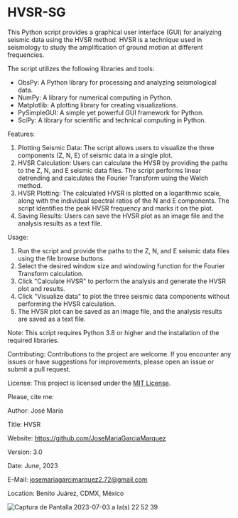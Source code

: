 # HVSR-SG
This Python script provides a graphical user interface (GUI) for analyzing seismic data using the HVSR method. HVSR is a technique used in seismology to study the amplification of ground motion at different frequencies.

The script utilizes the following libraries and tools:
- ObsPy: A Python library for processing and analyzing seismological data.
- NumPy: A library for numerical computing in Python.
- Matplotlib: A plotting library for creating visualizations.
- PySimpleGUI: A simple yet powerful GUI framework for Python.
- SciPy: A library for scientific and technical computing in Python.

Features:
1. Plotting Seismic Data: The script allows users to visualize the three components (Z, N, E) of seismic data in a single plot.
2. HVSR Calculation: Users can calculate the HVSR by providing the paths to the Z, N, and E seismic data files. The script performs linear detrending and calculates the Fourier Transform using the Welch method.
3. HVSR Plotting: The calculated HVSR is plotted on a logarithmic scale, along with the individual spectral ratios of the N and E components. The script identifies the peak HVSR frequency and marks it on the plot.
4. Saving Results: Users can save the HVSR plot as an image file and the analysis results as a text file.

Usage:
1. Run the script and provide the paths to the Z, N, and E seismic data files using the file browse buttons.
2. Select the desired window size and windowing function for the Fourier Transform calculation.
3. Click "Calculate HVSR" to perform the analysis and generate the HVSR plot and results.
4. Click "Visualize data" to plot the three seismic data components without performing the HVSR calculation.
5. The HVSR plot can be saved as an image file, and the analysis results are saved as a text file.

Note: This script requires Python 3.8 or higher and the installation of the required libraries.

Contributing:
Contributions to the project are welcome. If you encounter any issues or have suggestions for improvements, please open an issue or submit a pull request.

License:
This project is licensed under the [MIT License](link-to-license-file).

Please, cite me:


Author: José María

Title: HVSR

Website: https://github.com/JoseMariaGarciaMarquez

Version: 3.0

Date: June, 2023

E-Mail: josemariagarcimarquez2.72@gmail.com

Location: Benito Juárez, CDMX, México

![Captura de Pantalla 2023-07-03 a la(s) 22 52 39](https://github.com/JoseMariaGarciaMarquez/HVSR-SG/assets/30852961/2d8e3171-066d-42aa-a05c-162c61caefa4)
